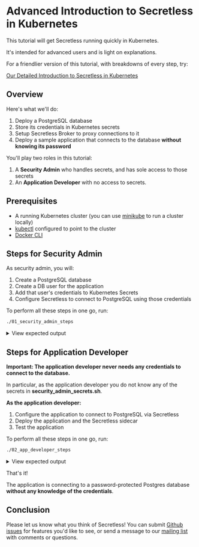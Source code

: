 # Advanced Introduction to Secretless in Kubernetes

This tutorial will get Secretless running quickly in Kubernetes.  

It's intended for advanced users and is light on explanations.

For a friendlier version of this tutorial, with breakdowns of every step, try:

[Our Detailed Introduction to Secretless in Kubernetes](https://secretless.io/tutorials/kubernetes/kubernetes-tutorial-base.html)

## Overview

Here's what we'll do:

1. Deploy a PostgreSQL database
2. Store its credentials in Kubernetes secrets
3. Setup Secretless Broker to proxy connections to it
4. Deploy a sample application that connects to the database **without knowing
   its password**

You'll play two roles in this tutorial:

1. A **Security Admin** who handles secrets, and has sole access to those secrets
2. An **Application Developer** with no access to secrets.

## Prerequisites

+ A running Kubernetes cluster (you can use
  [minikube](https://kubernetes.io/docs/tasks/tools/install-minikube/) to run a
  cluster locally)
+ [kubectl](https://kubernetes.io/docs/tasks/tools/install-kubectl/) configured
  to point to the cluster
+ [Docker CLI](https://docs.docker.com/install/)

## Steps for Security Admin

As security admin, you will:

1. Create a PostgreSQL database
1. Create a DB user for the application
1. Add that user's credentials to Kubernetes Secrets
1. Configure Secretless to connect to PostgreSQL using those credentials

To perform all these steps in one go, run:

```bash
./01_security_admin_steps
```

<p></p>
<details>
  <summary>View expected output</summary>
  <pre>
>>--- Create a new namespace
Cleaning up old namespace............Done
namespace "quick-start-backend-ns" created
>>--- Add certificates to Kubernetes Secrets
secret "quick-start-backend-certs" created
>>--- Create StatefulSet for Database
statefulset "pg" created
service "quick-start-backend" created
Waiting for quick-start-backend to be ready........Done
>>--- Create Application Database
CREATE DATABASE
>>--- Create Database Table and Permissions
CREATE ROLE
CREATE TABLE
GRANT
GRANT
>>--- Store DB credentials in Kubernetes Secrets
Cleaning up old namespace....................Done
namespace "quick-start-application-ns" created
secret "quick-start-backend-credentials" created
>>--- Create Application Service Account
serviceaccount "quick-start-application" created
role "quick-start-backend-credentials-reader" created
rolebinding "read-quick-start-backend-credentials" created
>>--- Create and Store Secretless Configuration
configmap "quick-start-application-secretless-config" created
  </pre>
</details>
<p></p>


## Steps for Application Developer

**Important: The application developer never needs any credentials to connect
to the database.**

In particular, as the application developer you do not know any of the secrets
in **security_admin_secrets.sh**.

**As the application developer:**                                                                                                                                       

1. Configure the application to connect to PostgreSQL via Secretless                                                                                                    
1. Deploy the application and the Secretless sidecar                                                                                                                    
1. Test the application

To perform all these steps in one go, run:

```bash
./02_app_developer_steps
```

<p></p>
<details>
  <summary>View expected output</summary>
  <pre>
>>--- Start application
deployment "quick-start-application" created
service "quick-start-application" created
Waiting for application to boot up
(This may take more than 1 minute)
............................Done
>>--- Add a Sample Pet
HTTP/1.1 201
Location: http://192.168.99.100:30002/pet/1
Content-Length: 0
Date: Thu, 14 Mar 2019 15:35:33 GMT
>>--- Retrieve All Pets
HTTP/1.1 200
Content-Type: application/json;charset=UTF-8
Transfer-Encoding: chunked
Date: Thu, 14 Mar 2019 15:35:33 GMT
[{"id":1,"name":"Mr. Snuggles"}]
All finished!  Secretless is working!
  </pre>
</details>
<p></p>

That's it!

The application is connecting to a password-protected Postgres database
**without any knowledge of the credentials**.

## Conclusion

Please let us know what you think of Secretless! You can submit [Github
issues](https://github.com/cyberark/secretless-broker/issues) for features
you'd like to see, or send a message to our [mailing
list](https://groups.google.com/forum/#!forum/secretless) with comments or
questions.
